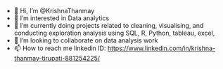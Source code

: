- 👋 Hi, I’m @KrishnaThanmay
- 👀 I’m interested in Data analytics
- 🌱 I’m currently doing projects related to cleaning, visualising, and conducting exploration analysis using SQL, R, Python, tableau, excel, 
- 💞️ I’m looking to collaborate on data analysis work
- 📫 How to reach me linkedin ID: https://www.linkedin.com/in/krishna-thanmay-tirupati-881254225/

<!---
KrishnaThanmay/KrishnaThanmay is a ✨ special ✨ repository because its `README.md` (this file) appears on your GitHub profile.
You can click the Preview link to take a look at your changes.
--->
